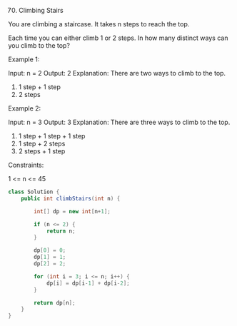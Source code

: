 70. Climbing Stairs

You are climbing a staircase. It takes n steps to reach the top.

Each time you can either climb 1 or 2 steps. In how many distinct ways can you climb to the top?

Example 1:

Input: n = 2
Output: 2
Explanation: There are two ways to climb to the top.
1. 1 step + 1 step
2. 2 steps

Example 2:

Input: n = 3
Output: 3
Explanation: There are three ways to climb to the top.

1. 1 step + 1 step + 1 step
2. 1 step + 2 steps
3. 2 steps + 1 step


Constraints:

1 <= n <= 45

```java
class Solution {
    public int climbStairs(int n) {

        int[] dp = new int[n+1];

        if (n <= 2) {
            return n;
        }

        dp[0] = 0;
        dp[1] = 1;
        dp[2] = 2;

        for (int i = 3; i <= n; i++) {
            dp[i] = dp[i-1] + dp[i-2];
        }

        return dp[n];
    }
}
```

